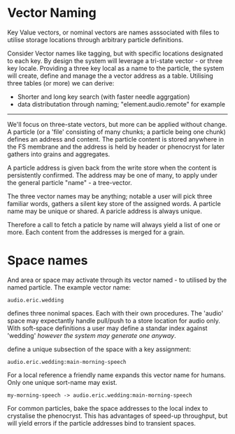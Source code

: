 # Vector Naming

Key Value vectors, or nominal vectors are names asssociated with files to utilise storage locations through arbitrary particle definitions.

Consider Vector names like tagging, but with specific locations designated to each key. By design the system will leverage a tri-state vector - or three key locale. Providing a three key local as a name to the particle, the system will create, define and manage the a vector address as a table. Utilising three tables (or more) we can derive:

+ Shorter and long key search (with faster needle aggrgation)
+ data distributation through naming; "element.audio.remote" for example

---

We'll focus on three-state vectors, but more can be applied without change. A particle (or a 'file' consisting of many chunks; a particle being one chunk) defines an address and content. The particle content is stored anywhere in the FS membrane and the address is held by header or phenocryst for later gathers into grains and aggregates.

A particle address is given back from the write store when the content is persistently confirmed. The address may be one of many, to apply under the general particle "name" - a tree-vector.

The three vector names may be anything; notable a user will pick three familiar words, gathers a silent key store of the assigned words. A particle name may be unique or shared. A paricle address is always unique.

Therefore a call to fetch a paticle by name will always yield a list of one or more. Each content from the addresses is merged for a grain.


# Space names

And area or space may activate through its vector named - to utilised by the named particle. The example vector name:

    audio.eric.wedding

defines three nonimal spaces. Each with their own procedures. The 'audio' space may expectantly handle pull/push to a store location for audio only. With soft-space definitions a user may define a standar index against 'wedding' _however the system may generate one anyway_.

define a unique subsection of the space with a key assignment:

    audio.eric.wedding:main-morning-speech

For a local reference a friendly name expands this vector name for humans. Only one unique sort-name may exist.

    my-morning-speech -> audio.eric.wedding:main-morning-speech

For common particles, bake the space addresses to the local index to crystalise the phenocryst. This has advantages of speed-up throughput, but will yield errors if the particle addresses bind to transient spaces.
